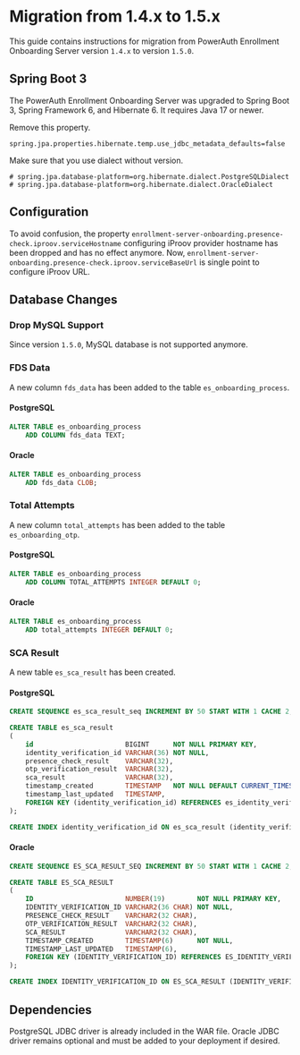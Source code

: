 # Migration from 1.4.x to 1.5.x

This guide contains instructions for migration from PowerAuth Enrollment Onboarding Server version `1.4.x` to version `1.5.0`.


## Spring Boot 3

The PowerAuth Enrollment Onboarding Server was upgraded to Spring Boot 3, Spring Framework 6, and Hibernate 6.
It requires Java 17 or newer.

Remove this property.

`spring.jpa.properties.hibernate.temp.use_jdbc_metadata_defaults=false`

Make sure that you use dialect without version.

```properties
# spring.jpa.database-platform=org.hibernate.dialect.PostgreSQLDialect
# spring.jpa.database-platform=org.hibernate.dialect.OracleDialect
```


## Configuration

To avoid confusion, the property `enrollment-server-onboarding.presence-check.iproov.serviceHostname` configuring iProov provider hostname has been dropped and has no effect anymore.
Now, `enrollment-server-onboarding.presence-check.iproov.serviceBaseUrl` is single point to configure iProov URL.


## Database Changes


### Drop MySQL Support

Since version `1.5.0`, MySQL database is not supported anymore.


### FDS Data

A new column `fds_data` has been added to the table `es_onboarding_process`.


#### PostgreSQL

```sql
ALTER TABLE es_onboarding_process
    ADD COLUMN fds_data TEXT;
```


#### Oracle

```sql
ALTER TABLE es_onboarding_process
    ADD fds_data CLOB;
```

### Total Attempts

A new column `total_attempts` has been added to the table `es_onboarding_otp`.


#### PostgreSQL

```sql
ALTER TABLE es_onboarding_process
    ADD COLUMN TOTAL_ATTEMPTS INTEGER DEFAULT 0;
```


#### Oracle

```sql
ALTER TABLE es_onboarding_process
    ADD total_attempts INTEGER DEFAULT 0;
```


### SCA Result

A new table `es_sca_result` has been created.


#### PostgreSQL

```sql
CREATE SEQUENCE es_sca_result_seq INCREMENT BY 50 START WITH 1 CACHE 2;

CREATE TABLE es_sca_result
(
    id                       BIGINT      NOT NULL PRIMARY KEY,
    identity_verification_id VARCHAR(36) NOT NULL,
    presence_check_result    VARCHAR(32),
    otp_verification_result  VARCHAR(32),
    sca_result               VARCHAR(32),
    timestamp_created        TIMESTAMP   NOT NULL DEFAULT CURRENT_TIMESTAMP,
    timestamp_last_updated   TIMESTAMP,
    FOREIGN KEY (identity_verification_id) REFERENCES es_identity_verification (id)
);

CREATE INDEX identity_verification_id ON es_sca_result (identity_verification_id);
```


#### Oracle

```sql
CREATE SEQUENCE ES_SCA_RESULT_SEQ INCREMENT BY 50 START WITH 1 CACHE 2;

CREATE TABLE ES_SCA_RESULT
(
    ID                       NUMBER(19)        NOT NULL PRIMARY KEY,
    IDENTITY_VERIFICATION_ID VARCHAR2(36 CHAR) NOT NULL,
    PRESENCE_CHECK_RESULT    VARCHAR2(32 CHAR),
    OTP_VERIFICATION_RESULT  VARCHAR2(32 CHAR),
    SCA_RESULT               VARCHAR2(32 CHAR),
    TIMESTAMP_CREATED        TIMESTAMP(6)      NOT NULL,
    TIMESTAMP_LAST_UPDATED   TIMESTAMP(6),
    FOREIGN KEY (IDENTITY_VERIFICATION_ID) REFERENCES ES_IDENTITY_VERIFICATION (ID)
);

CREATE INDEX IDENTITY_VERIFICATION_ID ON ES_SCA_RESULT (IDENTITY_VERIFICATION_ID);
```


## Dependencies

PostgreSQL JDBC driver is already included in the WAR file.
Oracle JDBC driver remains optional and must be added to your deployment if desired.
